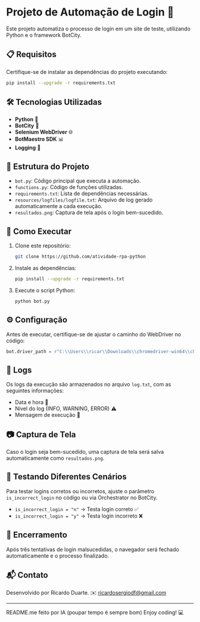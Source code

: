 # Projeto de Automação de Login 🚀

Este projeto automatiza o processo de login em um site de teste, utilizando Python e o framework BotCity.

## 📋 Requisitos

Certifique-se de instalar as dependências do projeto executando:
```bash
pip install --upgrade -r requirements.txt
```

## 🛠️ Tecnologias Utilizadas

- **Python** 🐍
- **BotCity** 🤖
- **Selenium WebDriver** 🌐
- **BotMaestro SDK** 📊
- **Logging** 📝

## 📂 Estrutura do Projeto

- `bot.py`: Código principal que executa a automação.
- `functions.py`: Código de funções utilizadas.
- `requirements.txt`: Lista de dependências necessárias.
- `resources/logfiles/logfile.txt`: Arquivo de log gerado automaticamente a cada execução.
- `resultados.png`: Captura de tela após o login bem-sucedido.

## 🚀 Como Executar

1. Clone este repositório:
   ```bash
   git clone https://github.com/atividade-rpa-python
   ```
2. Instale as dependências:
   ```bash
   pip install --upgrade -r requirements.txt
   ```
3. Execute o script Python:
   ```bash
   python bot.py
   ```

## ⚙️ Configuração

Antes de executar, certifique-se de ajustar o caminho do WebDriver no código:
```python
bot.driver_path = r"C:\\Users\\ricar\\Downloads\\chromedriver-win64\\chromedriver-win64\\chromedriver.exe"
```

## 📝 Logs

Os logs da execução são armazenados no arquivo `log.txt`, com as seguintes informações:
- Data e hora 📅
- Nível do log (INFO, WARNING, ERROR) ⚠️
- Mensagem de execução 📩

## 📷 Captura de Tela

Caso o login seja bem-sucedido, uma captura de tela será salva automaticamente como `resultados.png`.

## 🧪 Testando Diferentes Cenários

Para testar logins corretos ou incorretos, ajuste o parâmetro `is_incorrect_login` no código ou via Orchestrator no BotCity.
- `is_incorrect_login = "n"` → Testa login correto ✅
- `is_incorrect_login = "y"` → Testa login incorreto ❌

## 🛑 Encerramento

Após três tentativas de login malsucedidas, o navegador será fechado automaticamente e o processo finalizado.

## 📬 Contato

Desenvolvido por Ricardo Duarte. ✉️ ricardosergiodf@gmail.com

---

README.me feito por IA (poupar tempo é sempre bom)
Enjoy coding! 💻

